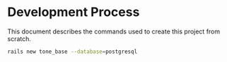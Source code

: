 # Development Process

This document describes the commands used to create this project from scratch.

```` sh
rails new tone_base --database=postgresql
````

